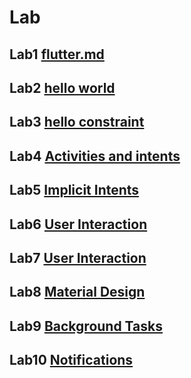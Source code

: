 # Lab

## Lab1 [flutter.md](https://github.com/caopeixinnku/IMD_repository/blob/main/flutter.md)

## Lab2 [hello world](https://github.com/caopeixinnku/IMD_repository/commit/03d39f22ffed48bc9dab08434c6e9fc946c4a2be)

## Lab3 [hello constraint](https://github.com/caopeixinnku/IMD_repository/tree/main/lab3)

## Lab4 [Activities and intents](https://github.com/caopeixinnku/IMD_repository/tree/main/lab4)

## Lab5 [Implicit Intents](https://github.com/caopeixinnku/IMD_repository/tree/main/lab5)

## Lab6 [User Interaction](https://github.com/caopeixinnku/IMD_repository/tree/main/lab6)

## Lab7 [User Interaction](https://github.com/caopeixinnku/IMD_repository/tree/main/lab7)

## Lab8 [Material Design](https://github.com/caopeixinnku/IMD_repository/tree/main/lab8)

## Lab9 [Background Tasks](https://github.com/caopeixinnku/IMD_repository/tree/main/lab9)

## Lab10 [Notifications](https://github.com/caopeixinnku/IMD_repository/tree/main/lab10)

